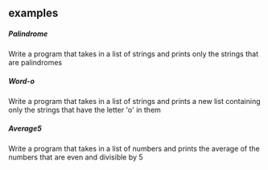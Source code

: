 ## examples
##### Palindrome
Write a program that takes in a list of strings and prints only the strings that are palindromes
##### Word-o
Write a program that takes in a list of strings and prints a new list containing only the strings
that have the letter 'o' in them
##### Average5
Write a program that takes in a list of numbers and prints the average of the numbers that are
even and divisible by 5
